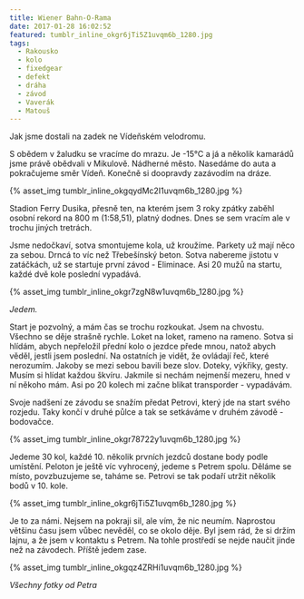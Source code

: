 ```yaml
---
title: Wiener Bahn-O-Rama
date: 2017-01-28 16:02:52
featured: tumblr_inline_okgr6jTi5Z1uvqm6b_1280.jpg
tags:
  - Rakousko
  - kolo
  - fixedgear
  - defekt
  - dráha
  - závod
  - Vaverák
  - Matouš
---
```


Jak jsme dostali na zadek ne Vídeňském velodromu.

<!-- more -->

S obědem v žaludku se vracíme do mrazu. Je -15°C a já a několik kamarádů jsme právě obědvali v Mikulově. Nádherné město. Nasedáme do auta a pokračujeme směr Vídeň. Konečně si doopravdy zazávodím na dráze.

{% asset_img tumblr_inline_okgqydMc2I1uvqm6b_1280.jpg %}

Stadion Ferry Dusika, přesně ten, na kterém jsem 3 roky zpátky zaběhl osobní rekord na 800 m (1:58,51), platný dodnes. Dnes se sem vracím ale v trochu jiných tretrách.

Jsme nedočkaví, sotva smontujeme kola, už kroužíme. Parkety už mají něco za sebou. Drncá to víc než Třebešínský beton. Sotva nabereme jistotu v zatáčkách, už se startuje první závod - Eliminace. Asi 20 mužů na startu, každé dvě kole poslední vypadává.

{% asset_img tumblr_inline_okgr7zgN8w1uvqm6b_1280.jpg %}

_Jedem._

Start je pozvolný, a mám čas se trochu rozkoukat. Jsem na chvostu. Všechno se děje strašně rychle. Loket na loket, rameno na rameno. Sotva si hlídám, abych nepřeložil přední kolo o jezdce přede mnou, natož abych věděl, jestli jsem poslední. Na ostatních je vidět, že ovládají řeč, které nerozumím. Jakoby se mezi sebou bavili beze slov. Doteky, výkřiky, gesty. Musím si hlídat každou škvíru. Jakmile si nechám nejmenší mezeru, hned v ní někoho mám. Asi po 20 kolech mi začne blikat transporder - vypadávám.

Svoje nadšení ze závodu se snažím předat Petrovi, který jde na start svého rozjedu. Taky končí v druhé půlce a tak se setkáváme v druhém závodě - bodovačce.

{% asset_img tumblr_inline_okgr78722y1uvqm6b_1280.jpg %}

Jedeme 30 kol, každé 10. několik prvních jezdců dostane body podle umístění. Peloton je ještě víc vyhrocený, jedeme s Petrem spolu. Děláme se místo, povzbuzujeme se, taháme se. Petrovi se tak podaří utržit několik bodů v 10. kole.

{% asset_img tumblr_inline_okgr6jTi5Z1uvqm6b_1280.jpg %}

Je to za námi. Nejsem na pokraji sil, ale vím, že nic neumím. Naprostou většinu času jsem vůbec nevěděl, co se okolo děje. Byl jsem rád, že si držím lajnu, a že jsem v kontaktu s Petrem. Na tohle prostředí se nejde naučit jinde než na závodech. Příště jedem zase.

{% asset_img tumblr_inline_okgqz4ZRHi1uvqm6b_1280.jpg %}

_Všechny fotky od Petra_

